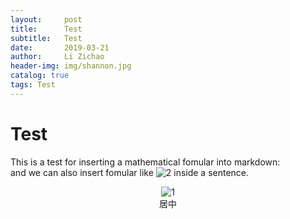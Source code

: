 ```yaml
---
layout:     post
title:      Test
subtitle:   Test
date:       2019-03-21
author:     Li Zichao
header-img: img/shannon.jpg
catalog: true
tags: Test
---
```


# Test
This is a test for inserting a mathematical fomular into markdown:<br>
and we can also insert fomular like 
<img src="https://latex.codecogs.com/svg.latex?\Large&space;x^2=y^2+z^2" title="2" /> 
inside a sentence.<br>
<center>
    <img src="https://latex.codecogs.com/svg.latex?\Large&space;Pr(x)=\frac{e^{\beta}}{1+e^{\beta}}" title="1" />
</center>
<center>居中</center>
